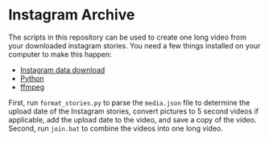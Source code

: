 # Instagram Archive
The scripts in this repository can be used to create one long video from your downloaded instagram stories.
You need a few things installed on your computer to make this happen:
  - [Instagram data download](https://www.cnet.com/how-to/how-to-download-all-your-instagram-data/)
  - [Python](https://www.python.org/downloads/release/python-2715/)
  - [ffmpeg](https://www.ffmpeg.org/download.html)

First, run `format_stories.py` to parse the `media.json` file to determine the upload date of the Instagram stories, convert pictures to 5 second videos if applicable, add the upload date to the video, and save a copy of the video.
Second, run `join.bat` to combine the videos into one long video.
